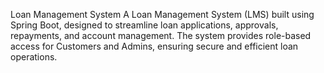 Loan Management System
A Loan Management System (LMS) built using Spring Boot, designed to streamline loan applications,
approvals, repayments, and account management. The system provides role-based access for Customers and Admins, 
ensuring secure and efficient loan operations.
